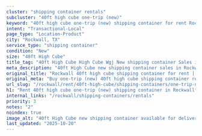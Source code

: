 ```yaml
---
cluster: "shipping container rentals"
subcluster: "40ft high cube one-trip (new)"
keyword: "40ft high cube one-trip (new) shipping container for rent Rockwall, TX"
intent: "Transactional-Local"
page_type: "Location-Product"
city: "Rockwall, TX"
service_type: "shipping container"
condition: "New"
size: "40ft High Cube"
title_tag: "40ft High Cube High Cube Wgj New shipping container Sales in Rockwall | LC Container"
meta_description: "40ft High Cube new shipping container sales in Rockwall. High cube containers with extra height. Fast delivery, competitive pricing. Serving shipping containers area. Quote ID: YTO. Call (214) 524-4168 for your free quote today."
original_title: "Rockwall 40ft high cube shipping container for rent | LC"
original_meta: "Buy one-trip (new) 40ft high cube shipping container rent with local delivery in Rockwall, TX. LC Container — local Since 2003. Request a fast quote today."
url_slug: "/rockwall/rent/40ft-high-cube/shipping-containers/one-trip-new"
h1: "Rent 40ft high cube one-trip (new) shipping container in Rockwall"
internal_links: "/rockwall/shipping-containers/rentals"
priority: 3
notes: "2"
noindex: true
image_alt: "40ft High Cube new shipping container available for delivery in Rockwall"
last_updated: "2025-10-20"
---
```


<!-- TODO: Add unique city/inventory copy, images, and internal links here. -->
